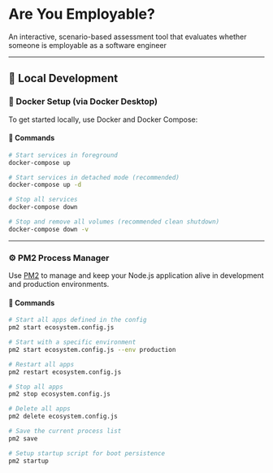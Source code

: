 # Are You Employable?

An interactive, scenario-based assessment tool that evaluates whether someone is employable as a software engineer

---

## 🚀 Local Development

### 🐳 Docker Setup (via Docker Desktop)

To get started locally, use Docker and Docker Compose:

#### 🔧 Commands

```bash
# Start services in foreground
docker-compose up

# Start services in detached mode (recommended)
docker-compose up -d

# Stop all services
docker-compose down

# Stop and remove all volumes (recommended clean shutdown)
docker-compose down -v
```

---

### ⚙️ PM2 Process Manager

Use [PM2](https://pm2.keymetrics.io/) to manage and keep your Node.js application alive in development and production environments.

#### 🔧 Commands

```bash
# Start all apps defined in the config
pm2 start ecosystem.config.js

# Start with a specific environment
pm2 start ecosystem.config.js --env production

# Restart all apps
pm2 restart ecosystem.config.js

# Stop all apps
pm2 stop ecosystem.config.js

# Delete all apps
pm2 delete ecosystem.config.js

# Save the current process list
pm2 save

# Setup startup script for boot persistence
pm2 startup
```
